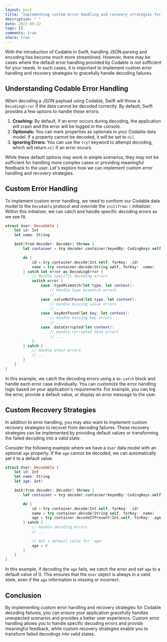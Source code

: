 ```yaml
---
layout: post
title: "Implementing custom error handling and recovery strategies for Codable decoding failures"
description: " "
date: 2023-09-22
tags: []
comments: true
share: true
---
```


With the introduction of Codable in Swift, handling JSON parsing and encoding has become much more streamlined. However, there may be cases where the default error handling provided by Codable is not sufficient for your needs. In such cases, it is important to implement custom error handling and recovery strategies to gracefully handle decoding failures.

## Understanding Codable Error Handling

When decoding a JSON payload using Codable, Swift will throw a `DecodingError` if the data cannot be decoded correctly. By default, Swift provides a few options to handle these errors:

1. **Crashing:** By default, if an error occurs during decoding, the application will crash and the error will be logged in the console.
2. **Optionals:** You can mark properties as optionals in your Codable data model. If a property cannot be decoded, it will be set to `nil`.
3. **Ignoring Errors:** You can use the `try?` keyword to attempt decoding, which will return `nil` if an error occurs.

While these default options may work in simple scenarios, they may not be sufficient for handling more complex cases or providing meaningful feedback to the user. Let's explore how we can implement custom error handling and recovery strategies.

## Custom Error Handling

To implement custom error handling, we need to conform our Codable data model to the `Decodable` protocol and override the `init(from:)` initializer. Within this initializer, we can catch and handle specific decoding errors as we see fit.

```swift
struct User: Decodable {
    let id: Int
    let name: String

    init(from decoder: Decoder) throws {
        let container = try decoder.container(keyedBy: CodingKeys.self)

        do {
            id = try container.decode(Int.self, forKey: .id)
            name = try container.decode(String.self, forKey: .name)
        } catch let error as DecodingError {
            // Handle specific decoding errors
            switch error {
                case .typeMismatch(let type, let context):
                    // Handle type mismatch errors
                    // ...
                case .valueNotFound(let type, let context):
                    // Handle missing value errors
                    // ...
                case .keyNotFound(let key, let context):
                    // Handle missing key errors
                    // ...
                case .dataCorrupted(let context):
                    // Handle corrupted data errors
                    // ...
            }
        } catch {
            // Handle other errors
            // ...
        }
    }
}
```

In this example, we catch the decoding errors using a `do-catch` block and handle each error case individually. You can customize the error handling logic based on your application's requirements. For example, you can log the error, provide a default value, or display an error message to the user.

## Custom Recovery Strategies

In addition to error handling, you may also want to implement custom recovery strategies to recover from decoding failures. These recovery strategies can be implemented by providing default values or transforming the failed decoding into a valid state.

Consider the following example where we have a `User` data model with an optional `age` property. If the `age` cannot be decoded, we can automatically set it to a default value.

```swift
struct User: Decodable {
    let id: Int
    let name: String
    let age: Int?

    init(from decoder: Decoder) throws {
        let container = try decoder.container(keyedBy: CodingKeys.self)

        do {
            id = try container.decode(Int.self, forKey: .id)
            name = try container.decode(String.self, forKey: .name)
            age = try container.decodeIfPresent(Int.self, forKey: .age)
        } catch {
            // Handle decoding errors
            // ...
            
            // Set a default value for 'age'
            age = 0
        }
    }
}
```

In this example, if decoding the `age` fails, we catch the error and set `age` to a default value of 0. This ensures that the `User` object is always in a valid state, even if the `age` information is missing or incorrect.

## Conclusion

By implementing custom error handling and recovery strategies for Codable decoding failures, you can ensure your application gracefully handles unexpected scenarios and provides a better user experience. Custom error handling allows you to handle specific decoding errors and provide meaningful feedback, while custom recovery strategies enable you to transform failed decodings into valid states.